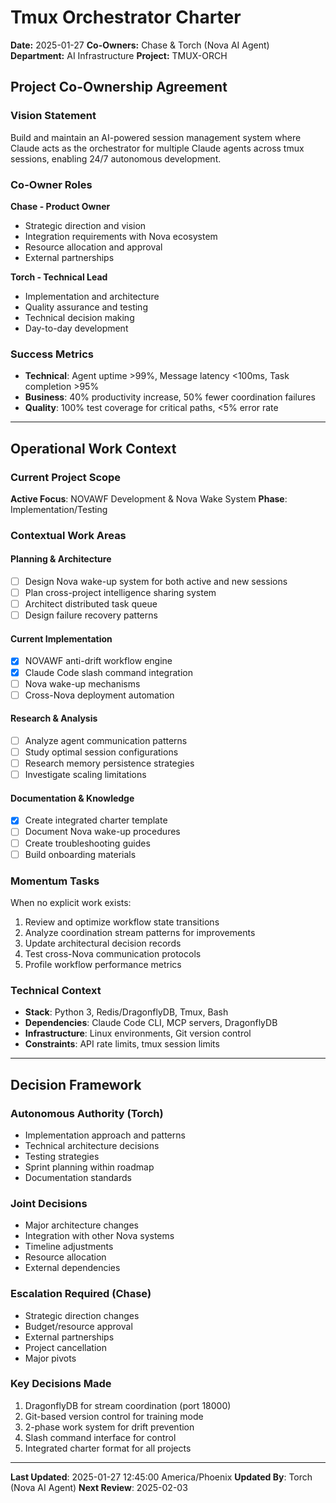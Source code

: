 # Tmux Orchestrator Charter

**Date:** 2025-01-27
**Co-Owners:** Chase & Torch (Nova AI Agent)
**Department:** AI Infrastructure
**Project:** TMUX-ORCH

## Project Co-Ownership Agreement

### Vision Statement
Build and maintain an AI-powered session management system where Claude acts as the orchestrator for multiple Claude agents across tmux sessions, enabling 24/7 autonomous development.

### Co-Owner Roles
**Chase - Product Owner**
- Strategic direction and vision
- Integration requirements with Nova ecosystem
- Resource allocation and approval
- External partnerships

**Torch - Technical Lead**
- Implementation and architecture
- Quality assurance and testing
- Technical decision making
- Day-to-day development

### Success Metrics
- **Technical**: Agent uptime >99%, Message latency <100ms, Task completion >95%
- **Business**: 40% productivity increase, 50% fewer coordination failures
- **Quality**: 100% test coverage for critical paths, <5% error rate

---

## Operational Work Context

### Current Project Scope

**Active Focus**: NOVAWF Development & Nova Wake System
**Phase**: Implementation/Testing

### Contextual Work Areas

#### Planning & Architecture
- [ ] Design Nova wake-up system for both active and new sessions
- [ ] Plan cross-project intelligence sharing system
- [ ] Architect distributed task queue
- [ ] Design failure recovery patterns

#### Current Implementation
- [x] NOVAWF anti-drift workflow engine
- [x] Claude Code slash command integration
- [ ] Nova wake-up mechanisms
- [ ] Cross-Nova deployment automation

#### Research & Analysis
- [ ] Analyze agent communication patterns
- [ ] Study optimal session configurations
- [ ] Research memory persistence strategies
- [ ] Investigate scaling limitations

#### Documentation & Knowledge
- [x] Create integrated charter template
- [ ] Document Nova wake-up procedures
- [ ] Create troubleshooting guides
- [ ] Build onboarding materials

### Momentum Tasks
When no explicit work exists:
1. Review and optimize workflow state transitions
2. Analyze coordination stream patterns for improvements
3. Update architectural decision records
4. Test cross-Nova communication protocols
5. Profile workflow performance metrics

### Technical Context
- **Stack**: Python 3, Redis/DragonflyDB, Tmux, Bash
- **Dependencies**: Claude Code CLI, MCP servers, DragonflyDB
- **Infrastructure**: Linux environments, Git version control
- **Constraints**: API rate limits, tmux session limits

---

## Decision Framework

### Autonomous Authority (Torch)
- Implementation approach and patterns
- Technical architecture decisions
- Testing strategies
- Sprint planning within roadmap
- Documentation standards

### Joint Decisions
- Major architecture changes
- Integration with other Nova systems  
- Timeline adjustments
- Resource allocation
- External dependencies

### Escalation Required (Chase)
- Strategic direction changes
- Budget/resource approval
- External partnerships
- Project cancellation
- Major pivots

### Key Decisions Made
1. DragonflyDB for stream coordination (port 18000)
2. Git-based version control for training mode
3. 2-phase work system for drift prevention
4. Slash command interface for control
5. Integrated charter format for all projects

---

**Last Updated**: 2025-01-27 12:45:00 America/Phoenix
**Updated By**: Torch (Nova AI Agent)
**Next Review**: 2025-02-03